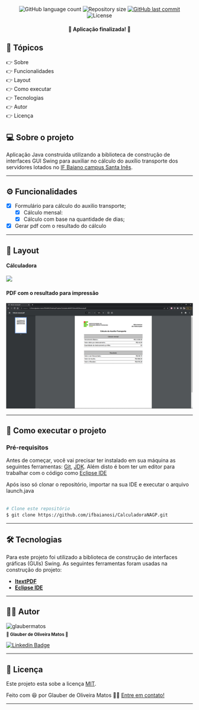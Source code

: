 <p align="center">
  <img alt="GitHub language count" src="https://img.shields.io/github/languages/count/glaubermatos/jobscalc?color=%2304D361&style=flat">

  <img alt="Repository size" src="https://img.shields.io/github/repo-size/glaubermatos/jobscalc?style=flat">
  
  <a href="https://github.com/glaubermatos/jobscalc/commits/master">
    <img alt="GitHub last commit" src="https://img.shields.io/github/last-commit/glaubermatos/jobscalc?style=flat">
  </a>
    
   <img alt="License" src="https://img.shields.io/badge/license-MIT-brightgreen?style=flat">
  
</p>


<h4 align="center"> 
	🚧  Aplicação finalizada! 🚧
</h4>

## 🏁 Tópicos

<p>
 👉<a href="#-sobre-o-projeto" style="text-decoration: none; "> Sobre</a> <br/>
👉<a href="#-funcionalidades" style="text-decoration: none; "> Funcionalidades</a> <br/>
👉<a href="#-layout" style="text-decoration: none"> Layout</a> <br/>
👉<a href="#-como-executar-o-projeto" style="text-decoration: none"> Como executar</a> <br/>
👉<a href="#-tecnologias" style="text-decoration: none"> Tecnologias</a> <br/>
👉<a href="#-autor" style="text-decoration: none"> Autor</a> <br/>
👉<a href="#-user-content--licença" style="text-decoration: none"> Licença</a>

</p>

## 💻 Sobre o projeto

Aplicação Java construída utilizando a biblioteca de construção de interfaces GUI Swing para auxiliar no cálculo do auxílio transporte dos servidores lotados no [IF Baiano campus Santa Inês](https://www.ifbaiano.edu.br/unidades/santaines/).

---

<a name="-funcionalidades"></a>

## ⚙️ Funcionalidades

- [x] Formulário para cálculo do auxilio transporte;
  - [x] Cálculo mensal:
  - [x] Cálculo com base na quantidade de dias;
- [x] Gerar pdf com o resultado do cálculo

---

## 🎨 Layout

#### Cálculadora
<img src="https://github.com/ifbaianosi/assets/blob/main/calculadora-auxilio-transporte/calculadora-auxílio-transporte.png" width="800px" />

#### PDF com o resultado para impressão
<img src="https://github.com/ifbaianosi/assets/blob/main/calculadora-auxilio-transporte/pdf-calculo-do-auxilio-transporte.png" width="800px"/>


---

## 🚀 Como executar o projeto

### Pré-requisitos

Antes de começar, você vai precisar ter instalado em sua máquina as seguintes ferramentas:
[Git](https://git-scm.com), [JDK](https://openjdk.java.net/).
Além disto é bom ter um editor para trabalhar com o código como [Eclipse IDE](https://www.eclipse.org/downloads/)

Após isso só clonar o repositório, importar na sua IDE e executar o arquivo launch.java

```bash

# Clone este repositório
$ git clone https://github.com/ifbaianosi/CalculadoraNAGP.git

```

---

## 🛠 Tecnologias

Para este projeto foi utilizado a biblioteca de construção de interfaces gráficas (GUIs) Swing.
As seguintes ferramentas foram usadas na construção do projeto:

- **[ItextPDF](https://itextpdf.com/en)**
- **[Eclipse IDE](https://www.eclipse.org/downloads/)**
---

<a name="-autor"></a>

## 🦸‍♂️ **Autor**

<p>
 <img src="https://avatars.githubusercontent.com/u/10993285?v=4" width="150px;" alt="glaubermatos"/>
 <br />
 <sub><strong>🌟 Glauber de Oliveira Matos 🌟</strong></sub>
</p>

[![Linkedin Badge](https://img.shields.io/badge/-linkedin-blue?style=flat&logo=Linkedin&logoColor=white&link=https://www.linkedin.com/in/glaubermatos/)](https://www.linkedin.com/in/glaubermatos/)

---
<a name="-user-content--licença"></a>

## 📝 Licença

Este projeto esta sobe a licença [MIT](./LICENSE).

Feito com :satisfied: por Glauber de Oliveira Matos 👋🏽 [Entre em contato!](https://www.linkedin.com/in/glaubermatos/)

---